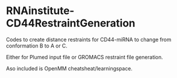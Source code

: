 # RNAinstitute-CD44RestraintGeneration

Codes to create distance restraints for CD44-miRNA to change from conformation B to A or C.

Either for Plumed input file or GROMACS restraint file generation.

Aso included is OpenMM cheatsheat/learningspace.
